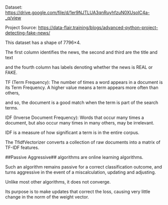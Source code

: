 Dataset: https://drive.google.com/file/d/1er9NJTLUA3qnRuyhfzuN0XUsoIC4a-_q/view

Project Source: https://data-flair.training/blogs/advanced-python-project-detecting-fake-news/

This dataset has a shape of 7796×4.

The first column identifies the news, the second and third are the title and text 

and the fourth column has labels denoting whether the news is REAL or FAKE.

TF (Term Frequency): The number of times a word appears in a document is its Term Frequency. A higher value means a term appears more often than others, 

and so, the document is a good match when the term is part of the search terms.

IDF (Inverse Document Frequency): Words that occur many times a document, but also occur many times in many others, may be irrelevant. 

IDF is a measure of how significant a term is in the entire corpus.

The TfidfVectorizer converts a collection of raw documents into a matrix of TF-IDF features.

##Passive Aggressive## algorithms are online learning algorithms. 

Such an algorithm remains passive for a correct classification outcome, and turns aggressive in the event of a miscalculation, updating and adjusting. 

Unlike most other algorithms, it does not converge. 

Its purpose is to make updates that correct the loss, causing very little change in the norm of the weight vector.
